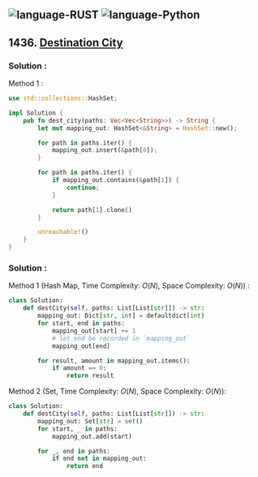 ![language-RUST](https://img.shields.io/badge/RUST-8d4004?style=for-the-badge&logo=RUST)
![language-Python](https://img.shields.io/badge/Python-ffd43b?style=for-the-badge&logo=PYTHON)
---

## 1436. [Destination City](https://leetcode.com/problems/destination-city)

### Solution :

Method 1 :
```rust
use std::collections::HashSet;

impl Solution {
    pub fn dest_city(paths: Vec<Vec<String>>) -> String {
        let mut mapping_out: HashSet<&String> = HashSet::new();

        for path in paths.iter() {
            mapping_out.insert(&path[0]);
        }

        for path in paths.iter() {
            if mapping_out.contains(&path[1]) {
                continue;
            }

            return path[1].clone()
        }

        unreachable!()
    }
}
```

### Solution :

Method 1 (Hash Map, Time Complexity: $O(N)$, Space Complexity: $O(N)$) :
```python
class Solution:
    def destCity(self, paths: List[List[str]]) -> str:
        mapping_out: Dict[str, int] = defaultdict(int)
        for start, end in paths:
            mapping_out[start] += 1
            # let end be recorded in `mapping_out`
            mapping_out[end]

        for result, amount in mapping_out.items():
            if amount == 0:
                return result
```

Method 2 (Set, Time Complexity: $O(N)$, Space Complexity: $O(N)$):
```python
class Solution:
    def destCity(self, paths: List[List[str]]) -> str:
        mapping_out: Set[str] = set()
        for start, _ in paths:
            mapping_out.add(start)

        for _, end in paths:
            if end not in mapping_out:
                return end
```
